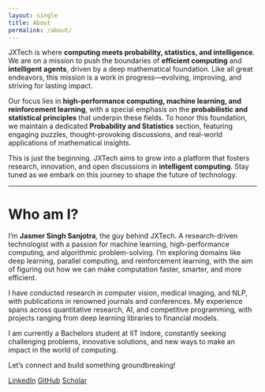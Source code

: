 ```yaml
---
layout: single
title: About
permalink: /about/
---
```


JXTech is where **computing meets probability, statistics, and intelligence**. We are on a mission to push the boundaries of **efficient computing** and **intelligent agents**, driven by a deep mathematical foundation. Like all great endeavors, this mission is a work in progress—evolving, improving, and striving for lasting impact.  

Our focus lies in **high-performance computing, machine learning, and reinforcement learning**, with a special emphasis on the **probabilistic and statistical principles** that underpin these fields. To honor this foundation, we maintain a dedicated **Probability and Statistics** section, featuring engaging puzzles, thought-provoking discussions, and real-world applications of mathematical insights.  

This is just the beginning. JXTech aims to grow into a platform that fosters research, innovation, and open discussions in **intelligent computing**. Stay tuned as we embark on this journey to shape the future of technology.  

---

# **Who am I?**  

I’m **Jasmer Singh Sanjotra**, the guy behind JXTech. A research-driven technologist with a passion for machine learning, high-performance computing, and algorithmic problem-solving. I’m exploring domains like deep learning, parallel computing, and reinforcement learning, with the aim of figuring out how we can make computation faster, smarter, and more efficient.  

I have conducted research in computer vision, medical imaging, and NLP, with publications in renowned journals and conferences. My experience spans across quantitative research, AI, and competitive programming, with projects ranging from deep learning libraries to financial models.  

I am currently a Bachelors student at IIT Indore, constantly seeking challenging problems, innovative solutions, and new ways to make an impact in the world of computing.  

Let’s connect and build something groundbreaking!  

<!-- [https://www.linkedin.com/in/jasmer-singh-sanjotra-a05b95250/](Linkedin) -->
[LinkedIn](https://www.linkedin.com/in/jasmer-singh-sanjotra-a05b95250/) [GitHub](https://github.com/TheAlphaJas) [Scholar](https://scholar.google.com/citations?user=NUCuUbIAAAAJ)  
